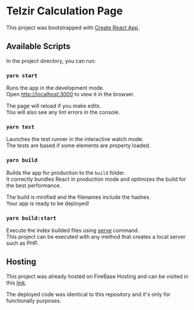 # Telzir Calculation Page

This project was bootstrapped with [Create React App](https://github.com/facebook/create-react-app).

## Available Scripts

In the project directory, you can run:

### `yarn start`

Runs the app in the development mode.\
Open [http://localhost:3000](http://localhost:3000) to view it in the browser.

The page will reload if you make edits.\
You will also see any lint errors in the console.

### `yarn test`

Launches the test runner in the interactive watch mode.\
The tests are based if some elements are property loaded.

### `yarn build`

Builds the app for production to the `build` folder.\
It correctly bundles React in production mode and optimizes the build for the best performance.

The build is minified and the filenames include the hashes.\
Your app is ready to be deployed!

### `yarn build:start`

Execute the index builded files using [serve](https://www.npmjs.com/package/serve) command.\
This project can be executed with any method that creates a local server such as PHP.


## Hosting

This project was already hosted on FireBase Hosting and can be visited in this [link](https://telzir-loldesign-7c619.web.app).

The deployed code was identical to this repository and it's only for functionally purposes.